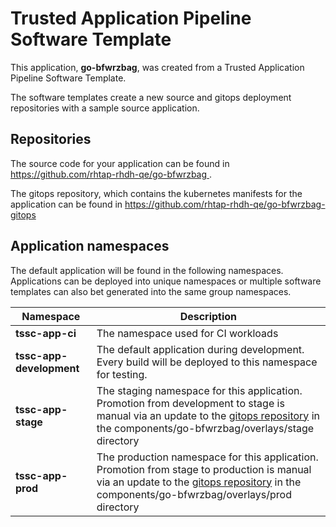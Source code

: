 # Trusted Application Pipeline Software Template

This application, **go-bfwrzbag**, was created from a Trusted Application Pipeline Software Template.

The software templates create a new source and gitops deployment repositories with a sample source application. 

## Repositories

The source code for your application can be found in [https://github.com/rhtap-rhdh-qe/go-bfwrzbag ](https://github.com/rhtap-rhdh-qe/go-bfwrzbag ).
 
The gitops repository, which contains the kubernetes manifests for the application can be found in 
[https://github.com/rhtap-rhdh-qe/go-bfwrzbag-gitops ](https://github.com/rhtap-rhdh-qe/go-bfwrzbag-gitops ) 

## Application namespaces 

The default application will be found in the following namespaces. Applications can be deployed into unique namespaces or multiple software templates can also bet generated into the same group namespaces.  

|  Namespace   |  Description   |  
| -------- | -------- |
| **tssc-app-ci** | The namespace used for CI workloads |
| **tssc-app-development** | The default application during development. Every build will be deployed to this namespace for testing. |
| **tssc-app-stage** | The staging namespace for this application. Promotion from development to stage is manual via an update to the [gitops repository](https://github.com/rhtap-rhdh-qe/go-bfwrzbag-gitops ) in the components/go-bfwrzbag/overlays/stage directory |
| **tssc-app-prod** | The production namespace for this application. Promotion from stage to production is manual via an update to the [gitops repository](https://github.com/rhtap-rhdh-qe/go-bfwrzbag-gitops ) in the components/go-bfwrzbag/overlays/prod directory |